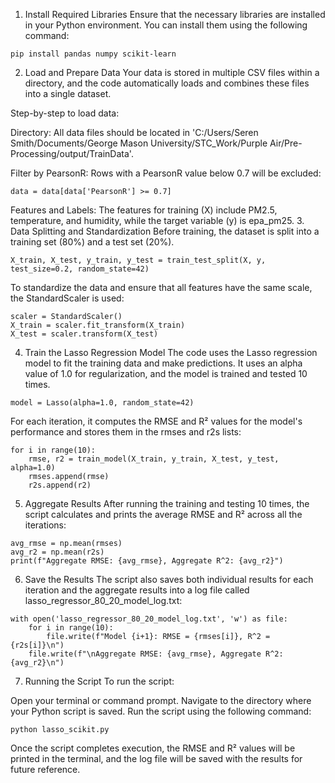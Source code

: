 1. Install Required Libraries
Ensure that the necessary libraries are installed in your Python environment. You can install them using the following command:

```
pip install pandas numpy scikit-learn
```
2. Load and Prepare Data
Your data is stored in multiple CSV files within a directory, and the code automatically loads and combines these files into a single dataset.

Step-by-step to load data:

Directory: All data files should be located in 'C:/Users/Seren Smith/Documents/George Mason University/STC_Work/Purple Air/Pre-Processing/output/TrainData'.

Filter by PearsonR: Rows with a PearsonR value below 0.7 will be excluded:

```
data = data[data['PearsonR'] >= 0.7]
```
Features and Labels: The features for training (X) include PM2.5, temperature, and humidity, while the target variable (y) is epa_pm25.
3. Data Splitting and Standardization
Before training, the dataset is split into a training set (80%) and a test set (20%).

```
X_train, X_test, y_train, y_test = train_test_split(X, y, test_size=0.2, random_state=42)
```
To standardize the data and ensure that all features have the same scale, the StandardScaler is used:

```
scaler = StandardScaler()
X_train = scaler.fit_transform(X_train)
X_test = scaler.transform(X_test)
```
4. Train the Lasso Regression Model
The code uses the Lasso regression model to fit the training data and make predictions. It uses an alpha value of 1.0 for regularization, and the model is trained and tested 10 times.

```
model = Lasso(alpha=1.0, random_state=42)
```
For each iteration, it computes the RMSE and R² values for the model's performance and stores them in the rmses and r2s lists:

```
for i in range(10):
    rmse, r2 = train_model(X_train, y_train, X_test, y_test, alpha=1.0)
    rmses.append(rmse)
    r2s.append(r2)
```
5. Aggregate Results
After running the training and testing 10 times, the script calculates and prints the average RMSE and R² across all the iterations:

```
avg_rmse = np.mean(rmses)
avg_r2 = np.mean(r2s)
print(f"Aggregate RMSE: {avg_rmse}, Aggregate R^2: {avg_r2}")
```
6. Save the Results
The script also saves both individual results for each iteration and the aggregate results into a log file called lasso_regressor_80_20_model_log.txt:

```
with open('lasso_regressor_80_20_model_log.txt', 'w') as file:
    for i in range(10):
        file.write(f"Model {i+1}: RMSE = {rmses[i]}, R^2 = {r2s[i]}\n")
    file.write(f"\nAggregate RMSE: {avg_rmse}, Aggregate R^2: {avg_r2}\n")
```
7. Running the Script
To run the script:

Open your terminal or command prompt.
Navigate to the directory where your Python script is saved.
Run the script using the following command:
```
python lasso_scikit.py
```
Once the script completes execution, the RMSE and R² values will be printed in the terminal, and the log file will be saved with the results for future reference.
